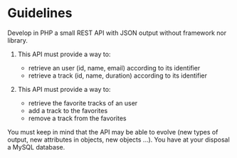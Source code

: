 # Guidelines

Develop in PHP a small REST API with JSON output without
framework nor library.

1. This API must provide a way to:
    * retrieve an user (id, name, email) according to its identifier
    * retrieve a track (id, name, duration) according to its identifier

2. This API must provide a way to:
    * retrieve the favorite tracks of an user
    * add a track to the favorites
    * remove a track from the favorites

You must keep in mind that the API may be able to evolve
(new types of output, new attributes in objects, new objects ...).
You have at your disposal a MySQL database.
